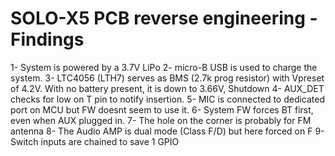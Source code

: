 # SOLO-X5 PCB reverse engineering - Findings

1- System is powered by a 3.7V LiPo
2- micro-B USB is used to charge the system.
3- LTC4056 (LTH7) serves as BMS (2.7k prog resistor) with Vpreset of 4.2V. With no battery present, it is down to 3.66V, Shutdown
4- AUX_DET checks for low on T pin to notify insertion.
5- MIC is connected to dedicated port on MCU but FW doesnt seem to use it.
6- System FW forces BT first, even when AUX plugged in.
7- The hole on the corner is probably for FM antenna
8- The Audio AMP is dual mode (Class F/D) but here forced on F
9- Switch inputs are chained to save 1 GPIO

